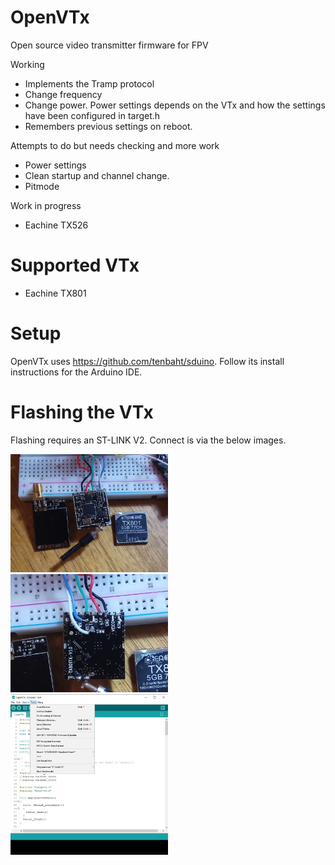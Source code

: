 # OpenVTx
Open source video transmitter firmware for FPV

Working
- Implements the Tramp protocol
- Change frequency
- Change power. Power settings depends on the VTx and how the settings have been configured in target.h
- Remembers previous settings on reboot.

Attempts to do but needs checking and more work
- Power settings
- Clean startup and channel change.
- Pitmode

Work in progress
- Eachine TX526

# Supported VTx
- Eachine TX801

# Setup
OpenVTx uses https://github.com/tenbaht/sduino. Follow its install instructions for the Arduino IDE.

# Flashing the VTx
Flashing requires an ST-LINK V2.  Connect is via the below images.

<img src="img/flashing1.jpg" width="50%">
<img src="img/flashing2.jpg" width="50%">
<img src="img/arduino_settings.jpg" width="50%">
